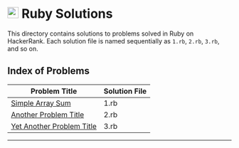 # <img src="https://www.ruby-lang.org/images/header-ruby-logo.png" alt="Ruby Logo" width="25" height="25"> Ruby Solutions

This directory contains solutions to problems solved in Ruby on HackerRank. Each solution file is named sequentially as `1.rb`, `2.rb`, `3.rb`, and so on.


## Index of Problems

| Problem Title                    | Solution File |
|----------------------------------|---------------|
| [Simple Array Sum](1.rb)         | 1.rb          |
| [Another Problem Title](2.rb)    | 2.rb          |
| [Yet Another Problem Title](3.rb)| 3.rb          |

---
